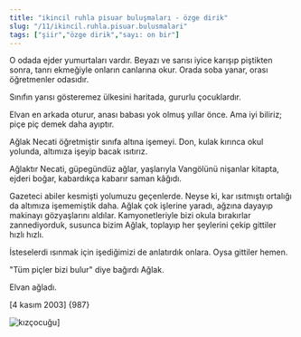 ```yaml
---
title: "ikincil ruhla pisuar buluşmaları - özge dirik"
slug: "/11/ikincil.ruhla.pisuar.bulusmalari"
tags: ["şiir","özge dirik","sayı: on bir"]
---
```


O odada ejder yumurtaları vardır. Beyazı ve sarısı iyice karışıp
piştikten sonra, tanrı ekmeğiyle onların canlarına okur. Orada soba
yanar, orası öğretmenler odasıdır.

Sınıfın yarısı gösteremez ülkesini haritada, gururlu çocuklardır.

Elvan en arkada oturur, anası babası yok olmuş yıllar önce. Ama iyi
biliriz; piçe piç demek daha ayıptır.

Ağlak Necati öğretmiştir sınıfa altına işemeyi. Don, kulak kırınca okul
yolunda, altımıza işeyip bacak ısıtırız.

Ağlaktır Necati, güpegündüz ağlar, yaşlarıyla Vangölünü nişanlar
kitapta, ejderi boğar, kabardıkça kabarır saman kâğıdı.

Gazeteci abiler kesmişti yolumuzu geçenlerde. Neyse ki, kar ısıtmıştı
ortalığı da altımıza işememiştik daha. Ağlak çok işlerine yaradı, ağzına
dayayıp makinayı gözyaşlarını aldılar. Kamyonetleriyle bizi okula
bırakırlar zannediyorduk, susunca bizim Ağlak, toplayıp her şeylerini
çekip gittiler hızlı hızlı.

İsteselerdi ısınmak için işediğimizi de anlatırdık onlara. Oysa
gittiler hemen.

"Tüm piçler bizi bulur" diye bağırdı Ağlak.

Elvan ağladı.

\[4 kasım 2003\] {987}

![kızçocuğu](/img/ky11_18_caglacomert.jpg)]

